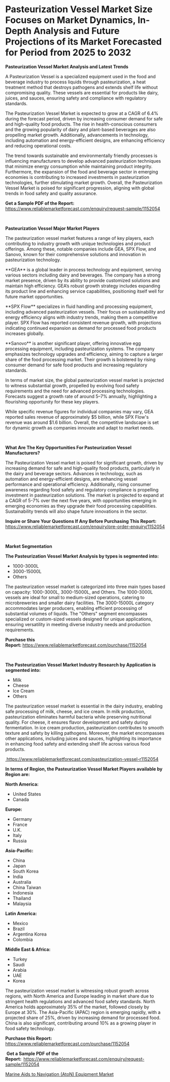 <p><h1>Pasteurization Vessel Market Size Focuses on Market Dynamics, In-Depth Analysis and Future Projections of its Market Forecasted for Period from 2025 to 2032</h1></p><p><strong>Pasteurization Vessel Market Analysis and Latest Trends</strong></p>
<p><p>A Pasteurization Vessel is a specialized equipment used in the food and beverage industry to process liquids through pasteurization, a heat treatment method that destroys pathogens and extends shelf life without compromising quality. These vessels are essential for products like dairy, juices, and sauces, ensuring safety and compliance with regulatory standards.</p><p>The Pasteurization Vessel Market is expected to grow at a CAGR of 6.4% during the forecast period, driven by increasing consumer demand for safe and high-quality food products. The rise in health-conscious consumers and the growing popularity of dairy and plant-based beverages are also propelling market growth. Additionally, advancements in technology, including automation and energy-efficient designs, are enhancing efficiency and reducing operational costs. </p><p>The trend towards sustainable and environmentally friendly processes is influencing manufacturers to develop advanced pasteurization techniques that minimize energy consumption while maintaining product integrity. Furthermore, the expansion of the food and beverage sector in emerging economies is contributing to increased investments in pasteurization technologies, further stimulating market growth. Overall, the Pasteurization Vessel Market is poised for significant progression, aligning with global trends in food safety and quality assurance.</p></p>
<p><strong>Get a Sample PDF of the Report:&nbsp;</strong> <a href="https://www.reliablemarketforecast.com/enquiry/request-sample/1152054?utm_campaign=2533&utm_medium=2&utm_source=Github&utm_content=ia&utm_term=12042025&utm_id=pasteurization-vessel">https://www.reliablemarketforecast.com/enquiry/request-sample/1152054</a></p>
<p>&nbsp;</p>
<p><strong>Pasteurization Vessel Major Market Players</strong></p>
<p><p>The pasteurization vessel market features a range of key players, each contributing to industry growth with unique technologies and product offerings. Among these, notable companies include GEA, SPX Flow, and Sanovo, known for their comprehensive solutions and innovation in pasteurization technology.</p><p>**GEA** is a global leader in process technology and equipment, serving various sectors including dairy and beverages. The company has a strong market presence, driven by its ability to provide customized solutions and maintain high efficiency. GEA’s robust growth strategy includes expanding its product line and enhancing service capabilities, positioning itself well for future market opportunities.</p><p>**SPX Flow** specializes in fluid handling and processing equipment, including advanced pasteurization vessels. Their focus on sustainability and energy efficiency aligns with industry trends, making them a competitive player. SPX Flow has reported consistent revenue growth, with projections indicating continued expansion as demand for processed food products increases globally.</p><p>**Sanovo** is another significant player, offering innovative egg processing equipment, including pasteurization systems. The company emphasizes technology upgrades and efficiency, aiming to capture a larger share of the food processing market. Their growth is bolstered by rising consumer demand for safe food products and increasing regulatory standards.</p><p>In terms of market size, the global pasteurization vessel market is projected to witness substantial growth, propelled by evolving food safety requirements and the need for advanced processing technologies. Forecasts suggest a growth rate of around 5–7% annually, highlighting a flourishing opportunity for these key players.</p><p>While specific revenue figures for individual companies may vary, GEA reported sales revenue of approximately $5 billion, while SPX Flow's revenue was around $1.6 billion. Overall, the competitive landscape is set for dynamic growth as companies innovate and adapt to market needs.</p></p>
<p>&nbsp;</p>
<p><strong>What Are The Key Opportunities For Pasteurization Vessel Manufacturers?</strong></p>
<p><p>The Pasteurization Vessel market is poised for significant growth, driven by increasing demand for safe and high-quality food products, particularly in the dairy and beverage sectors. Advances in technology, such as automation and energy-efficient designs, are enhancing vessel performance and operational efficiency. Additionally, rising consumer awareness regarding food safety and regulatory compliance is propelling investment in pasteurization solutions. The market is projected to expand at a CAGR of 5-7% over the next five years, with opportunities emerging in emerging economies as they upgrade their food processing capabilities. Sustainability trends will also shape future innovations in the sector.</p></p>
<p><strong>Inquire or Share Your Questions If Any Before Purchasing This Report:</strong> <a href="https://www.reliablemarketforecast.com/enquiry/pre-order-enquiry/1152054?utm_campaign=2533&utm_medium=2&utm_source=Github&utm_content=ia&utm_term=12042025&utm_id=pasteurization-vessel">https://www.reliablemarketforecast.com/enquiry/pre-order-enquiry/1152054</a></p>
<p>&nbsp;</p>
<p><strong>Market Segmentation</strong></p>
<p><strong>The Pasteurization Vessel Market Analysis by types is segmented into:</strong></p>
<p><ul><li>1000-3000L</li><li>3000-15000L</li><li>Others</li></ul></p>
<p><p>The pasteurization vessel market is categorized into three main types based on capacity: 1000-3000L, 3000-15000L, and Others. The 1000-3000L vessels are ideal for small to medium-sized operations, catering to microbreweries and smaller dairy facilities. The 3000-15000L category accommodates larger producers, enabling efficient processing of substantial volumes of liquids. The "Others" segment encompasses specialized or custom-sized vessels designed for unique applications, ensuring versatility in meeting diverse industry needs and production requirements.</p></p>
<p><strong>Purchase this Report:&nbsp;</strong><a href="https://www.reliablemarketforecast.com/purchase/1152054?utm_campaign=2533&utm_medium=2&utm_source=Github&utm_content=ia&utm_term=12042025&utm_id=pasteurization-vessel">https://www.reliablemarketforecast.com/purchase/1152054</a></p>
<p>&nbsp;</p>
<p><strong>The Pasteurization Vessel Market Industry Research by Application is segmented into:</strong></p>
<p><ul><li>Milk</li><li>Cheese</li><li>Ice Cream</li><li>Others</li></ul></p>
<p><p>The pasteurization vessel market is essential in the dairy industry, enabling safe processing of milk, cheese, and ice cream. In milk production, pasteurization eliminates harmful bacteria while preserving nutritional quality. For cheese, it ensures flavor development and safety during fermentation. In ice cream production, pasteurization contributes to smooth texture and safety by killing pathogens. Moreover, the market encompasses other applications, including juices and sauces, highlighting its importance in enhancing food safety and extending shelf life across various food products.</p></p>
<p><a href="https://www.reliablemarketforecast.com/pasteurization-vessel-r1152054?utm_campaign=2533&utm_medium=2&utm_source=Github&utm_content=ia&utm_term=12042025&utm_id=pasteurization-vessel">&nbsp;https://www.reliablemarketforecast.com/pasteurization-vessel-r1152054</a></p>
<p><strong>In terms of Region, the Pasteurization Vessel Market Players available by Region are:</strong></p>
<p>
    <p> <strong> North America: </strong>
        <ul>
            <li>United States</li>
            <li>Canada</li>
        </ul>
        </p> 
    <p> <strong> Europe: </strong>
        <ul>
            <li>Germany</li>
            <li>France</li>
            <li>U.K.</li>
            <li>Italy</li>
            <li>Russia</li>
        </ul>
        </p> 
    <p> <strong> Asia-Pacific: </strong>
        <ul>
            <li>China</li>
            <li>Japan</li>
            <li>South Korea</li>
            <li>India</li>
            <li>Australia</li>
            <li>China Taiwan</li>
            <li>Indonesia</li>
            <li>Thailand</li>
            <li>Malaysia</li>
        </ul>
        </p> 
    <p> <strong> Latin America: </strong>
        <ul>
            <li>Mexico</li>
            <li>Brazil</li>
            <li>Argentina Korea</li>
            <li>Colombia</li>
        </ul>
        </p> 
    <p> <strong> Middle East & Africa: </strong>
        <ul>
            <li>Turkey</li>
            <li>Saudi</li>
            <li>Arabia</li>
            <li>UAE</li>
            <li>Korea</li>
        </ul>
    </p>
    </p>
<p><p>The pasteurization vessel market is witnessing robust growth across regions, with North America and Europe leading in market share due to stringent health regulations and advanced food safety standards. North America holds approximately 35% of the market, followed closely by Europe at 30%. The Asia-Pacific (APAC) region is emerging rapidly, with a projected share of 25%, driven by increasing demand for processed food. China is also significant, contributing around 10% as a growing player in food safety technology.</p></p>
<p><strong>Purchase this Report: </strong><a href="https://www.reliablemarketforecast.com/purchase/1152054?utm_campaign=2533&utm_medium=2&utm_source=Github&utm_content=ia&utm_term=12042025&utm_id=pasteurization-vessel">https://www.reliablemarketforecast.com/purchase/1152054</a></p>
<p>&nbsp;<strong>Get a Sample PDF of the Report:&nbsp;&nbsp;</strong><a href="https://www.reliablemarketforecast.com/enquiry/request-sample/1152054?utm_campaign=2533&utm_medium=2&utm_source=Github&utm_content=ia&utm_term=12042025&utm_id=pasteurization-vessel">https://www.reliablemarketforecast.com/enquiry/request-sample/1152054</a></p>
<p><strong></strong></p>
<p><p><a href="https://github.com/hillsmyung726/Market-Research-Report-List-1/blob/main/marine-aids-to-navigation-aton-equipment-market.md?utm_campaign=2533&utm_medium=2&utm_source=Github&utm_content=ia&utm_term=12042025&utm_id=pasteurization-vessel">Marine Aids to Navigation (AtoN) Equipment Market</a></p></p>